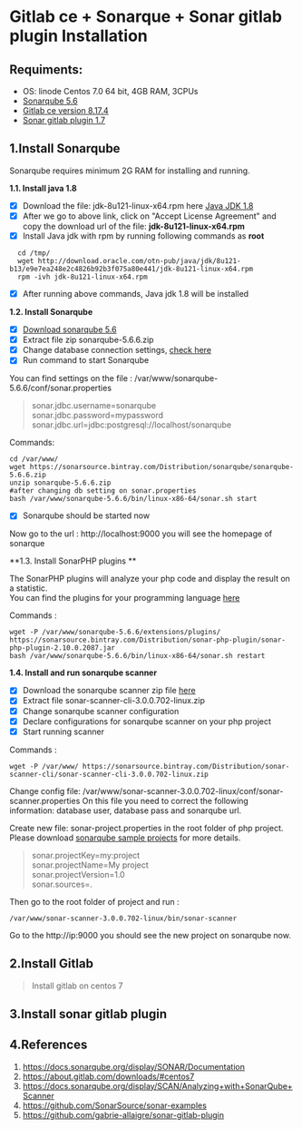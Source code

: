 # Gitlab ce  + Sonarque + Sonar gitlab plugin  Installation 
## Requiments:
  - OS: linode Centos 7.0 64 bit, 4GB RAM, 3CPUs
  - [Sonarqube 5.6](https://sonarsource.bintray.com/Distribution/sonarqube/sonarqube-5.6.6.zip)
  - [Gitlab ce version 8.17.4](https://about.gitlab.com/downloads/#centos7)
  - [Sonar gitlab plugin 1.7](https://github.com/gabrie-allaigre/sonar-gitlab-plugin)
   
## 1.Install Sonarqube
Sonarqube requires minimum 2G RAM for installing and running.

**1.1. Install java 1.8**

 - [x] Download the file: jdk-8u121-linux-x64.rpm here [Java JDK 1.8](http://www.oracle.com/technetwork/java/javase/downloads/jdk8-downloads-2133151.html)
 - [x] After we go to above link, click on "Accept License Agreement" and copy the download url of the file: **jdk-8u121-linux-x64.rpm**
- [x] Install Java jdk with rpm by running following commands as **root**
```
  cd /tmp/
  wget http://download.oracle.com/otn-pub/java/jdk/8u121-b13/e9e7ea248e2c4826b92b3f075a80e441/jdk-8u121-linux-x64.rpm
  rpm -ivh jdk-8u121-linux-x64.rpm
```
- [x] After running above commands, Java jdk 1.8 will be installed

**1.2. Install Sonarqube**

 - [x] [Download sonarqube 5.6](https://sonarsource.bintray.com/Distribution/sonarqube/sonarqube-5.6.6.zip)
 - [x] Extract file zip sonarqube-5.6.6.zip
 - [x] Change database connection settings, [check here](https://docs.sonarqube.org/display/SONAR/Installing+the+Server#InstallingtheServer-installingDatabaseInstallingtheDatabase)
 - [x] Run command to start Sonarqube
 
 You can find settings on the file : /var/www/sonarqube-5.6.6/conf/sonar.properties

>sonar.jdbc.username=sonarqube <br>
>sonar.jdbc.password=mypassword <br>
>sonar.jdbc.url=jdbc:postgresql://localhost/sonarqube

 Commands:
 ```
 cd /var/www/
 wget https://sonarsource.bintray.com/Distribution/sonarqube/sonarqube-5.6.6.zip
 unzip sonarqube-5.6.6.zip
 #after changing db setting on sonar.properties 
 bash /var/www/sonarqube-5.6.6/bin/linux-x86-64/sonar.sh start
 ```
 - [x] Sonarqube should be started now
 
 Now go to the url : http://localhost:9000 you will see the homepage of sonarque
 
**1.3. Install SonarPHP plugins **

The SonarPHP plugins will analyze your php code and display the result on a statistic.   
You can find the plugins for your programming language [here](https://docs.sonarqube.org/display/PLUG/Plugin+Library)

Commands :
```
wget -P /var/www/sonarqube-5.6.6/extensions/plugins/ https://sonarsource.bintray.com/Distribution/sonar-php-plugin/sonar-php-plugin-2.10.0.2087.jar
bash /var/www/sonarqube-5.6.6/bin/linux-x86-64/sonar.sh restart
```

**1.4. Install and run sonarqube scanner**
- [x] Download the sonarqube scanner zip file [here](https://sonarsource.bintray.com/Distribution/sonar-scanner-cli/sonar-scanner-cli-3.0.0.702-linux.zip)
- [x] Extract file sonar-scanner-cli-3.0.0.702-linux.zip
- [x] Change sonarqube scanner configuration 
- [x] Declare configurations for sonarqube scanner on your php project
- [x] Start running scanner

Commands :
```
wget -P /var/www/ https://sonarsource.bintray.com/Distribution/sonar-scanner-cli/sonar-scanner-cli-3.0.0.702-linux.zip
```
Change config file: /var/www/sonar-scanner-3.0.0.702-linux/conf/sonar-scanner.properties
On this file you need to correct the following information: database user, database pass and sonarqube url.

Create new file: sonar-project.properties in the root folder of php project. Please download [sonarqube sample projects](https://github.com/SonarSource/sonar-examples) for more details. 
>sonar.projectKey=my:project <br>
>sonar.projectName=My project <br>
>sonar.projectVersion=1.0 <br>
>sonar.sources=.

Then go to the root folder of project and run :

```
/var/www/sonar-scanner-3.0.0.702-linux/bin/sonar-scanner
```

Go to the http://ip:9000 you should see the new project on sonarqube  now.

## 2.Install Gitlab

> Install gitlab on centos 7

## 3.Install sonar gitlab plugin


## 4.References

1. https://docs.sonarqube.org/display/SONAR/Documentation
2. https://about.gitlab.com/downloads/#centos7
3. https://docs.sonarqube.org/display/SCAN/Analyzing+with+SonarQube+Scanner
4. https://github.com/SonarSource/sonar-examples
5. https://github.com/gabrie-allaigre/sonar-gitlab-plugin
